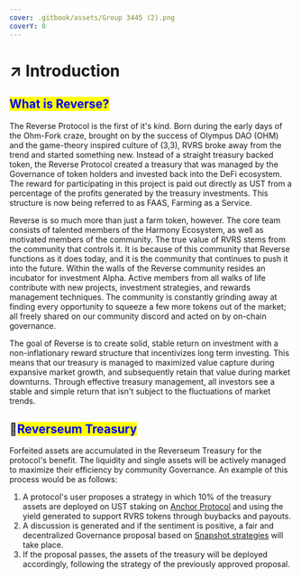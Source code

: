 ```yaml
---
cover: .gitbook/assets/Group 3445 (2).png
coverY: 0
---
```


# ↗ Introduction

## <mark style="color:blue;">What is Reverse?</mark>

The Reverse Protocol is the first of it's kind. Born during the early days of the Ohm-Fork craze, brought on by the success of Olympus DAO (OHM) and the game-theory inspired culture of (3,3), RVRS broke away from the trend and started something new. Instead of a straight treasury backed token, the Reverse Protocol created a treasury that was managed by the Governance of token holders and invested back into the DeFi ecosystem. The reward for participating in this project is paid out directly as UST from a percentage of the profits generated by the treasury investments. This structure is now being referred to as FAAS, Farming as a Service.

Reverse is so much more than just a farm token, however. The core team consists of talented members of the Harmony Ecosystem, as well as motivated members of the community. The true value of RVRS stems from the community that controls it. It is because of this community that Reverse functions as it does today, and it is the community that continues to push it into the future. Within the walls of the Reverse community resides an incubator for investment Alpha. Active members from all walks of life contribute with new projects, investment strategies, and rewards management techniques. The community is constantly grinding away at finding every opportunity to squeeze a few more tokens out of the market; all freely shared on our community discord and acted on by on-chain governance.

The goal of Reverse is to create solid, stable return on investment with a non-inflationary reward structure that incentivizes long term investing. This means that our treasury is managed to maximized value capture during expansive market growth, and subsequently retain that value during market downturns. Through effective treasury management, all investors see a stable and simple return that isn't subject to the fluctuations of market trends.

## 🏦<mark style="color:blue;">Reverseum Treasury</mark>

Forfeited assets are accumulated in the Reverseum Treasury for the protocol's benefit. The liquidity and single assets will be actively managed to maximize their efficiency by community Governance. An example of this process would be as follows:

1. A protocol's user proposes a strategy in which 10% of the treasury assets are deployed on UST staking on [Anchor Protocol](https://anchorprotocol.com) and using the yield generated to support RVRS tokens through buybacks and payouts.
2. A discussion is generated and if the sentiment is positive, a fair and decentralized Governance proposal based on [Snapshot strategies](https://snapshot.org/#/rvrsprotocol.eth) will take place.
3. If the proposal passes, the assets of the treasury will be deployed accordingly, following the strategy of the previously approved proposal.
